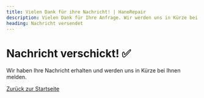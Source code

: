 ```yaml
---
title: Vielen Dank für ihre Nachricht! | HanoRepair
description: Vielen Dank für Ihre Anfrage. Wir werden uns in Kürze bei Ihnen melden.
heading: Nachricht versendet
---
```


# Nachricht verschickt! ✅

Wir haben Ihre Nachricht erhalten und werden uns in Kürze bei Ihnen melden.

<a href="{{ .Site.BaseURL }}" class="mt-4 btn btn-primary solid">Zurück zur Startseite</a>